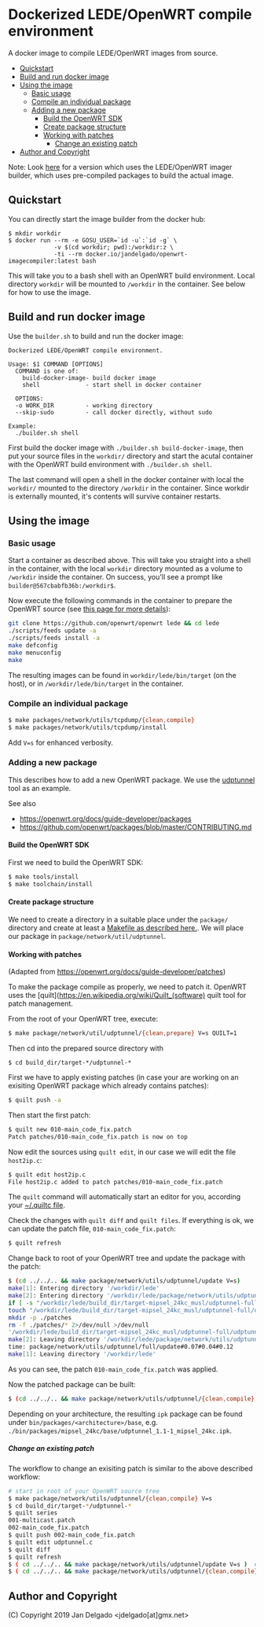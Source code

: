 # Dockerized LEDE/OpenWRT compile environment

A docker image to compile LEDE/OpenWRT images from source.


<!-- vim-markdown-toc GitLab -->

* [Quickstart](#quickstart)
* [Build and run docker image](#build-and-run-docker-image)
* [Using the image](#using-the-image)
    * [Basic usage](#basic-usage)
    * [Compile an individual package](#compile-an-individual-package)
    * [Adding a new package](#adding-a-new-package)
        * [Build the OpenWRT SDK](#build-the-openwrt-sdk)
        * [Create package structure](#create-package-structure)
        * [Working with patches](#working-with-patches)
            * [Change an existing patch](#change-an-existing-patch)
* [Author and Copyright](#author-and-copyright)

<!-- vim-markdown-toc -->

Note: Look [here](https://github.com/jandelgado/lede-dockerbuilder) for a
version which uses the LEDE/OpenWRT imager builder, which uses pre-compiled
packages to build the actual image.

## Quickstart

You can directly start the image builder from the docker hub:

```
$ mkdir workdir
$ docker run --rm -e GOSU_USER=`id -u`:`id -g` \
             -v $(cd workdir; pwd):/workdir:z \
             -ti --rm docker.io/jandelgado/openwrt-imagecompiler:latest bash
```

This will take you to a bash shell with an OpenWRT build environment. Local
directory `workdir` will be mounted to `/workdir` in the container. See below
for how to use the image.

## Build and run docker image

Use the `builder.sh` to build and run the docker image:

```
Dockerized LEDE/OpenWRT compile environment.

Usage: $1 COMMAND [OPTIONS]
  COMMAND is one of:
    build-docker-image- build docker image
    shell             - start shell in docker container

  OPTIONS:
  -o WORK_DIR         - working directory
  --skip-sudo         - call docker directly, without sudo

Example:
  ./builder.sh shell
```

First build the docker image with `./builder.sh build-docker-image`,
then put your source files in the `workdir/` directory and start the acutal
container with the OpenWRT build environment with `./builder.sh shell`.

The last command will open a shell in the docker container with local the
`workdir/` mounted to the directory `/workdir` in the container. Since
workdir is externally mounted, it's contents will survive container restarts.

## Using the image

### Basic usage

Start a container as described above.  This will take you straight into a shell
in the container, with the local `workdir` directory mounted as a volume to
`/workdir` inside the container. On success, you'll see a prompt like
`builder@567cbabfb36b:/workdir$`.

Now execute the following commands in the container to prepare the OpenWRT
source (see [this page for more
details](https://lede-project.org/docs/guide-developer/quickstart-build-images)):

```bash
git clone https://github.com/openwrt/openwrt lede && cd lede
./scripts/feeds update -a
./scripts/feeds install -a
make defconfig
make menuconfig
make
```

The resulting images can be found in `workdir/lede/bin/target` (on the host),
or in `/workdir/lede/bin/target` in the container.

### Compile an individual package

```bash
$ make packages/network/utils/tcpdump/{clean,compile}
$ make packages/network/utils/tcpdump/install
```

Add `V=s` for enhanced verbosity.

### Adding a new package

This describes how to add a new OpenWRT package. We use the
[udptunnel](http://www.cs.columbia.edu/~lennox/udptunnel/) tool as an
example.

See also

* https://openwrt.org/docs/guide-developer/packages
* https://github.com/openwrt/packages/blob/master/CONTRIBUTING.md

#### Build the OpenWRT SDK

First we need to build the OpenWRT SDK:

```bash
$ make tools/install
$ make toolchain/install
```

#### Create package structure

We need to create a directory in a suitable place under the `package/` directory
and create at least a [Makefile as described here.](https://openwrt.org/docs/guide-developer/packages). We will place our package in `package/network/util/udptunnel`.

#### Working with patches

(Adapted from https://openwrt.org/docs/guide-developer/patches)

To make the package compile as properly, we need to patch it. OpenWRT uses the
[quilt](https://en.wikipedia.org/wiki/Quilt_(software) quilt tool for patch
management.

From the root of your OpenWRT tree, execute:

```bash
$ make package/network/util/udptunnel/{clean,prepare} V=s QUILT=1
```

Then cd into the prepared source directory with
```
$ cd build_dir/target-*/udptunnel-*
```

First we have to apply existing patches (in case your are working on an
exisiting OpenWRT package which already contains patches):

```bash
$ quilt push -a
```

Then start the first patch:

```bash
$ quilt new 010-main_code_fix.patch
Patch patches/010-main_code_fix.patch is now on top
```

Now edit the sources using `quilt edit`, in our case we will edit the file
`host2ip.c`:

```bash
$ quilt edit host2ip.c
File host2ip.c added to patch patches/010-main_code_fix.patch
```

The `quilt` command will automatically start an editor for you, according your
[~/.quiltc file](https://openwrt.org/docs/guide-developer/build-system/use-patches-with-buildsystem#prepare_quilt_configuration).

Check the changes with `quilt diff` and `quilt files`. If everything is ok,
we can update the patch file, `010-main_code_fix.patch`:

```bash
$ quilt refresh
```

Change back to root of your OpenWRT tree and update the package with the
patch:

```bash
$ (cd ../../.. && make package/network/utils/udptunnel/update V=s)
make[1]: Entering directory '/workdir/lede'
make[2]: Entering directory '/workdir/lede/package/network/utils/udptunnel'
if [ -s "/workdir/lede/build_dir/target-mipsel_24kc_musl/udptunnel-full/udptunnel-1.1/patches/series" ]; then (cd "/workdir/lede/build_dir/target-mipsel_24kc_musl/udptunnel-full/udptunnel-1.1"; if quilt --quiltrc=- next >/dev/null 2>&1; then quilt --quiltrc=- push -a; else quilt --quiltrc=- top >/dev/null 2>&1; fi ); fi
touch "/workdir/lede/build_dir/target-mipsel_24kc_musl/udptunnel-full/udptunnel-1.1/.quilt_checked"
mkdir -p ./patches
rm -f ./patches/* 2>/dev/null >/dev/null
'/workdir/lede/build_dir/target-mipsel_24kc_musl/udptunnel-full/udptunnel-1.1/patches/010-main_code_fix.patch' -> './patches/010-main_code_fix.patch'
make[2]: Leaving directory '/workdir/lede/package/network/utils/udptunnel'
time: package/network/utils/udptunnel/full/update#0.07#0.04#0.12
make[1]: Leaving directory '/workdir/lede'
```

As you can see, the patch `010-main_code_fix.patch` was applied.

Now the patched package can be built:

```bash
$ (cd ../../.. && make package/network/utils/udptunnel/{clean,compile} V=s)
```

Depending on your architecture, the resulting `ipk` package can be found under
`bin/packages/<architecture>/base`, e.g.
`./bin/packages/mipsel_24kc/base/udptunnel_1.1-1_mipsel_24kc.ipk`.


##### Change an existing patch

The workflow to change an exisiting patch is similar to the above described
workflow:

```bash
# start in root of your OpenWRT source tree
$ make package/network/utils/udptunnel/{clean,compile} V=s
$ cd build_dir/target-*/udptunnel-*
$ quilt series
001-multicast.patch
002-main_code_fix.patch
$ quilt push 002-main_code_fix.patch
$ quilt edit udptunnel.c
$ quilt diff
$ quilt refresh
$ ( cd ../../.. && make package/network/utils/udptunnel/update V=s )  # apply patches
$ ( cd ../../.. && make package/network/utils/udptunnel/{clean,compile} V=s )
```

## Author and Copyright

(C) Copyright 2019 Jan Delgado <jdelgado[at]gmx.net>


